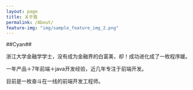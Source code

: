 ```yaml
---
layout: page
title: 关于我
permalink: /About/
feature-img: "img/sample_feature_img_2.png"
---
```


##Cyan##

浙江大学金融学学士，没有成为金融界的白富美，却！成功进化成了一枚程序媛。

一年产品＋7年前端＋java开发经验，近几年专注于前端开发。

目前是一枚奋斗在一线的前端开发工程师。




